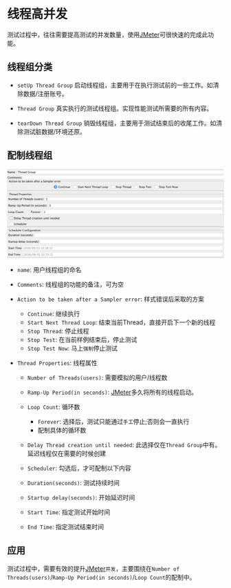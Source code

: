 # 线程高并发

测试过程中，往往需要提高测试的并发数量，使用[JMeter](http://jmeter.apache.org/)可很快速的完成此功能。

## 线程组分类

- `setUp Thread Group` 启动线程组，主要用于在执行测试前的一些工作。如清除数据/注册账号。

- `Thread Group` 真实执行的测试线程组。实现性能测试所需要的所有内容。

- `tearDown Thread Group` 销毁线程组，主要用于测试结束后的收尾工作。如清除测试脏数据/环境还原。

## 配制线程组

![](../img/ThreadGroup.png)

- `name`: 用户线程组的命名
- `Comments`: 线程组的功能的备注，可为空
- `Action to be taken after a Sampler error`: 样式错误后采取的方案

  - `Continue`: 继续执行
  - `Start Next Thread Loop`: 结束当前Thread，直接开启下一个新的线程
  - `Stop Thread`: 停止线程
  - `Stop Test`: 在当前样例结束后，停止测试
  - `Stop Test Now`: 马上`强制`停止测试

- `Thread Properties`: 线程属性

  - `Number of Threads(users)`: 需要模拟的用户/线程数
  - `Ramp-Up Period(in seconds)`: [JMeter](http://jmeter.apache.org/)多久将所有的线程启动。
  - `Loop Count`: 循环数

    - `Forever`: 选择后，测试只能通过`手工`停止;否则会一直执行
    - 配制具体的循环数

  - `Delay Thread creation until needed`: 此选择仅在`Thread Group`中有。延迟线程仅在需要的时候创建
  - `Scheduler`: 勾选后，才可配制以下内容
  - `Duration(seconds)`: 测试持续时间
  - `Startup delay(seconds)`: 开始延迟时间
  - `Start Time`: 指定测试开始时间
  - `End Time`: 指定测试结束时间

## 应用

测试过程中，需要有效的提升[JMeter](http://jmeter.apache.org/)`并发`，主要围绕在`Number of Threads(users)`/`Ramp-Up Period(in seconds)`/`Loop Count`的配制中。
